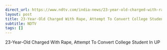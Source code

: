 ```yaml
---
direct_url: https://www.ndtv.com/india-news/23-year-old-charged-with-rape-attempt-to-convert-college-student-in-up-8031262
layout: post
title: 23-Year-Old Charged With Rape, Attempt To Convert College Student In UP
subtitle: NDTV
tags: []
---
```


23-Year-Old Charged With Rape, Attempt To Convert College Student In UP
